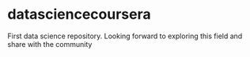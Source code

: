 # datasciencecoursera
First data science repository. Looking forward to exploring this field and share with the community
